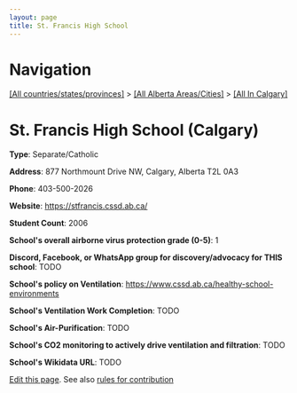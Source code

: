 ```yaml
---
layout: page
title: St. Francis High School
---
```

# Navigation

[[All countries/states/provinces]](../../..) > [[All Alberta Areas/Cities]](../..) > [[All In Calgary]](..)

# St. Francis High School (Calgary)

**Type**: Separate/Catholic

**Address**: 877 Northmount Drive NW, Calgary, Alberta T2L 0A3

**Phone**: 403-500-2026

**Website**: <https://stfrancis.cssd.ab.ca/>

**Student Count**: 2006

**School's overall airborne virus protection grade (0-5)**: 1

**Discord, Facebook, or WhatsApp group for discovery/advocacy for THIS school**: TODO

**School's policy on Ventilation**: <https://www.cssd.ab.ca/healthy-school-environments>

**School's Ventilation Work Completion**: TODO

**School's Air-Purification**: TODO

**School's CO2 monitoring to actively drive ventilation and filtration**: TODO

**School's Wikidata URL**: TODO


[Edit this page](https://github.com/ventilate-schools/AB/edit/main/./Calgary/St._Francis_High_School.md). See also [rules for contribution](../../../contribution-rules/)